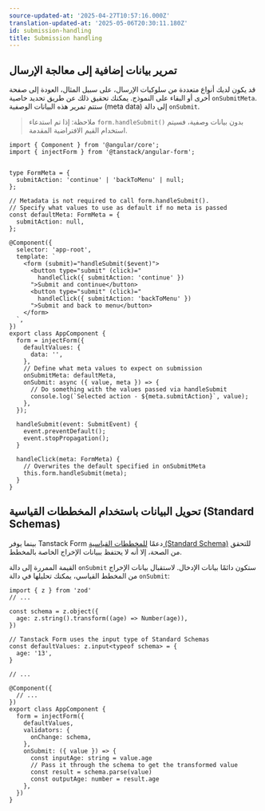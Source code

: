 ```yaml
---
source-updated-at: '2025-04-27T10:57:16.000Z'
translation-updated-at: '2025-05-06T20:30:11.180Z'
id: submission-handling
title: Submission handling
---
```


## تمرير بيانات إضافية إلى معالجة الإرسال

قد يكون لديك أنواع متعددة من سلوكيات الإرسال، على سبيل المثال، العودة إلى صفحة أخرى أو البقاء على النموذج. يمكنك تحقيق ذلك عن طريق تحديد خاصية `onSubmitMeta`. ستتم تمرير هذه البيانات الوصفية (meta data) إلى دالة `onSubmit`.

> ملاحظة: إذا تم استدعاء `form.handleSubmit()` بدون بيانات وصفية، فسيتم استخدام القيم الافتراضية المقدمة.

```angular-ts
import { Component } from '@angular/core';
import { injectForm } from '@tanstack/angular-form';


type FormMeta = {
  submitAction: 'continue' | 'backToMenu' | null;
};

// Metadata is not required to call form.handleSubmit().
// Specify what values to use as default if no meta is passed
const defaultMeta: FormMeta = {
  submitAction: null,
};

@Component({
  selector: 'app-root',
  template: `
    <form (submit)="handleSubmit($event)">
      <button type="submit" (click)="
        handleClick({ submitAction: 'continue' })
      ">Submit and continue</button>
      <button type="submit" (click)="
        handleClick({ submitAction: 'backToMenu' })
      ">Submit and back to menu</button>
    </form>
  `,
})
export class AppComponent {
  form = injectForm({
    defaultValues: {
      data: '',
    },
    // Define what meta values to expect on submission
    onSubmitMeta: defaultMeta,
    onSubmit: async ({ value, meta }) => {
      // Do something with the values passed via handleSubmit
      console.log(`Selected action - ${meta.submitAction}`, value);
    },
  });

  handleSubmit(event: SubmitEvent) {
    event.preventDefault();
    event.stopPropagation();
  }

  handleClick(meta: FormMeta) {
    // Overwrites the default specified in onSubmitMeta
    this.form.handleSubmit(meta);
  }
}
```

## تحويل البيانات باستخدام المخططات القياسية (Standard Schemas)

بينما يوفر Tanstack Form دعمًا [للمخططات القياسية (Standard Schema)](./validation.md) للتحقق من الصحة، إلا أنه لا يحتفظ ببيانات الإخراج الخاصة بالمخطط.

القيمة الممررة إلى دالة `onSubmit` ستكون دائمًا بيانات الإدخال. لاستقبال بيانات الإخراج من المخطط القياسي، يمكنك تحليلها في دالة `onSubmit`:

```tsx
import { z } from 'zod'
// ...

const schema = z.object({
  age: z.string().transform((age) => Number(age)),
})

// Tanstack Form uses the input type of Standard Schemas
const defaultValues: z.input<typeof schema> = {
  age: '13',
}

// ...

@Component({
  // ...
})
export class AppComponent {
  form = injectForm({
    defaultValues,
    validators: {
      onChange: schema,
    },
    onSubmit: ({ value }) => {
      const inputAge: string = value.age
      // Pass it through the schema to get the transformed value
      const result = schema.parse(value)
      const outputAge: number = result.age
    },
  })
}
```
